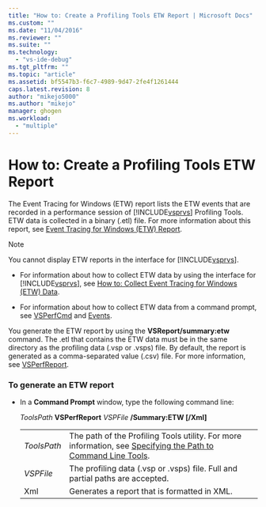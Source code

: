 ```yaml
---
title: "How to: Create a Profiling Tools ETW Report | Microsoft Docs"
ms.custom: ""
ms.date: "11/04/2016"
ms.reviewer: ""
ms.suite: ""
ms.technology: 
  - "vs-ide-debug"
ms.tgt_pltfrm: ""
ms.topic: "article"
ms.assetid: bf5547b3-f6c7-4989-9d47-2fe4f1261444
caps.latest.revision: 8
author: "mikejo5000"
ms.author: "mikejo"
manager: ghogen
ms.workload: 
  - "multiple"
---
```

# How to: Create a Profiling Tools ETW Report
The Event Tracing for Windows (ETW) report lists the ETW events that are recorded in a performance session of [!INCLUDE[vsprvs](../code-quality/includes/vsprvs_md.md)] Profiling Tools. ETW data is collected in a binary (.etl) file. For more information about this report, see [Event Tracing for Windows (ETW) Report](../profiling/event-tracing-for-windows-etw-report.md).  
  
> [!NOTE]
>  You cannot display ETW reports in the interface for [!INCLUDE[vsprvs](../code-quality/includes/vsprvs_md.md)].  
  
-   For information about how to collect ETW data by using the interface for [!INCLUDE[vsprvs](../code-quality/includes/vsprvs_md.md)], see [How to: Collect Event Tracing for Windows (ETW) Data](../profiling/how-to-collect-event-tracing-for-windows-etw-data.md).  
  
-   For information about how to collect ETW data from a command prompt, see [VSPerfCmd](../profiling/vsperfcmd.md) and [Events](../profiling/events-vsperfcmd.md).  
  
 You generate the ETW report by using the **VSReport/summary:etw** command. The .etl that contains the ETW data must be in the same directory as the profiling data (.vsp or .vsps) file. By default, the report is generated as a comma-separated value (.csv) file. For more information, see [VSPerfReport](../profiling/vsperfreport.md).  
  
### To generate an ETW report  
  
-   In a **Command Prompt** window, type the following command line:  
  
     *ToolsPath* **VSPerfReport** *VSPFile*  **/Summary:ETW [/Xml]**  
  
    |||  
    |-|-|  
    |*ToolsPath*|The path of the Profiling Tools utility. For more information, see [Specifying the Path to Command Line Tools](../profiling/specifying-the-path-to-profiling-tools-command-line-tools.md).|  
    |*VSPFile*|The profiling data (.vsp or .vsps) file. Full and partial paths are accepted.|  
    |Xml|Generates a report that is formatted in XML.|